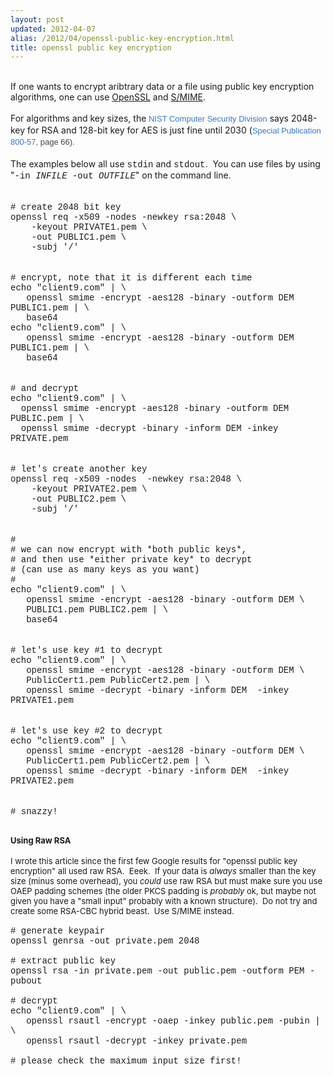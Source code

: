 ```yaml
---
layout: post
updated: 2012-04-07
alias: /2012/04/openssl-public-key-encryption.html
title: openssl public key encryption
---
```

<br />
If one wants to encrypt aribtrary data or a file using public key encryption algorithms, one can use <a href="http://www.openssl.org/" target="_blank">OpenSSL</a> and <a href="http://en.wikipedia.org/wiki/S/MIME" target="_blank">S/MIME</a>.<br />
<br />
<span class="Apple-style-span">For algorithms and key sizes, the</span><span class="Apple-style-span" style="color: #444444; font-family: Arial, Tahoma, Helvetica, FreeSans, sans-serif; font-size: 13px; line-height: 18px;">&nbsp;</span><span class="Apple-style-span" style="color: #444444; font-family: Arial, Tahoma, Helvetica, FreeSans, sans-serif; font-size: 13px; line-height: 18px;"><a href="http://csrc.nist.gov/" style="color: #3778cd; text-decoration: none;" target="_blank">NIST Computer Security Division</a></span><span class="Apple-style-span">&nbsp;says 2048-key for RSA and 128-bit key for AES is just fine until 2030 (</span><span class="Apple-style-span" style="color: #444444; font-family: Arial, Tahoma, Helvetica, FreeSans, sans-serif; font-size: 13px; line-height: 18px;"><a href="http://csrc.nist.gov/publications/nistpubs/800-57/sp800-57-Part1-revised2_Mar08-2007.pdf" style="color: #3778cd; text-decoration: none;" target="_blank">Special Publication 800-57</a>,</span><span class="Apple-style-span" style="color: #444444; font-family: Arial, Tahoma, Helvetica, FreeSans, sans-serif; font-size: 13px; line-height: 18px;">&nbsp;page 66).</span><br />
<br />
The examples below all use <span class="Apple-style-span" style="font-family: 'Courier New', Courier, monospace;">stdin</span> and <span class="Apple-style-span" style="font-family: 'Courier New', Courier, monospace;">stdout</span>. &nbsp;You can use files by using "<span class="Apple-style-span" style="font-family: 'Courier New', Courier, monospace;">-in <i>INFILE</i> -out <i>OUTFILE</i></span>" on the command line.<br />
<br />
<br />
<span class="Apple-style-span" style="font-family: 'Courier New', Courier, monospace;"># create 2048 bit key</span><br />
<span class="Apple-style-span" style="font-family: 'Courier New', Courier, monospace;">openssl req -x509 -nodes -newkey rsa:2048 \</span><br />
<span class="Apple-style-span" style="font-family: 'Courier New', Courier, monospace;">&nbsp; &nbsp; -keyout PRIVATE1.pem \</span><br />
<span class="Apple-style-span" style="font-family: 'Courier New', Courier, monospace;">&nbsp; &nbsp; -out PUBLIC1.pem \</span><br />
<span class="Apple-style-span" style="font-family: 'Courier New', Courier, monospace;">&nbsp; &nbsp; -subj '/'</span><br />
<span class="Apple-style-span" style="font-family: 'Courier New', Courier, monospace;"><br /></span><br />
<span class="Apple-style-span" style="font-family: 'Courier New', Courier, monospace;"># encrypt, note that it is different each time</span><br />
<span class="Apple-style-span" style="font-family: 'Courier New', Courier, monospace;">echo "client9.com" | \</span><br />
<span class="Apple-style-span" style="font-family: 'Courier New', Courier, monospace;">&nbsp; &nbsp;openssl smime -encrypt -aes128 -binary -outform DEM PUBLIC1.pem | \</span><br />
<span class="Apple-style-span" style="font-family: 'Courier New', Courier, monospace;">&nbsp; &nbsp;base64</span><br />
<span class="Apple-style-span" style="font-family: 'Courier New', Courier, monospace;">echo "client9.com" | \</span><br />
<span class="Apple-style-span" style="font-family: 'Courier New', Courier, monospace;">&nbsp; &nbsp;openssl smime -encrypt -aes128 -binary -outform DEM PUBLIC1.pem | \</span><br />
<span class="Apple-style-span" style="font-family: 'Courier New', Courier, monospace;">&nbsp; &nbsp;base64</span><br />
<span class="Apple-style-span" style="font-family: 'Courier New', Courier, monospace;"><br /></span><br />
<span class="Apple-style-span" style="font-family: 'Courier New', Courier, monospace;"># and decrypt</span><br />
<span class="Apple-style-span" style="font-family: 'Courier New', Courier, monospace;">echo "client9.com" | \</span><br />
<span class="Apple-style-span" style="font-family: 'Courier New', Courier, monospace;">&nbsp; openssl smime -encrypt -aes128 -binary -outform DEM PUBLIC.pem | \</span><br />
<span class="Apple-style-span" style="font-family: 'Courier New', Courier, monospace;">&nbsp; openssl smime -decrypt -binary -inform DEM -inkey PRIVATE.pem&nbsp;</span><br />
<span class="Apple-style-span" style="font-family: 'Courier New', Courier, monospace;"><br /></span><br />
<span class="Apple-style-span" style="font-family: 'Courier New', Courier, monospace;"># let's create another key</span><br />
<span class="Apple-style-span" style="font-family: 'Courier New', Courier, monospace;">openssl req -x509 -nodes &nbsp;-newkey rsa:2048 \</span><br />
<span class="Apple-style-span" style="font-family: 'Courier New', Courier, monospace;">&nbsp; &nbsp; -keyout PRIVATE2.pem \</span><br />
<span class="Apple-style-span" style="font-family: 'Courier New', Courier, monospace;">&nbsp; &nbsp; -out PUBLIC2.pem \</span><br />
<span class="Apple-style-span" style="font-family: 'Courier New', Courier, monospace;">&nbsp; &nbsp; -subj '/'</span><br />
<span class="Apple-style-span" style="font-family: 'Courier New', Courier, monospace;"><br /></span><br />
<span class="Apple-style-span" style="font-family: 'Courier New', Courier, monospace;">#&nbsp;</span><br />
<span class="Apple-style-span" style="font-family: 'Courier New', Courier, monospace;"># we can now encrypt with *both public keys*,&nbsp;</span><br />
<span class="Apple-style-span" style="font-family: 'Courier New', Courier, monospace;"># and then use *either private key* to decrypt</span><br />
<span class="Apple-style-span" style="font-family: 'Courier New', Courier, monospace;"># (can use as many keys as you want)</span><br />
<span class="Apple-style-span" style="font-family: 'Courier New', Courier, monospace;">#</span><br />
<span class="Apple-style-span" style="font-family: 'Courier New', Courier, monospace;">echo "client9.com" | \</span><br />
<span class="Apple-style-span" style="font-family: 'Courier New', Courier, monospace;">&nbsp; &nbsp;openssl smime -encrypt -aes128 -binary -outform </span><span class="Apple-style-span" style="font-family: 'Courier New', Courier, monospace;">DEM \</span><br />
<span class="Apple-style-span" style="font-family: 'Courier New', Courier, monospace;">&nbsp; &nbsp;PUBLIC1.pem PUBLIC2.pem | \</span><br />
<span class="Apple-style-span" style="font-family: 'Courier New', Courier, monospace;">&nbsp; &nbsp;base64</span><br />
<span class="Apple-style-span" style="font-family: 'Courier New', Courier, monospace;"><br /></span><br />
<span class="Apple-style-span" style="font-family: 'Courier New', Courier, monospace;"># let's use key #1 to decrypt</span><br />
<span class="Apple-style-span" style="font-family: 'Courier New', Courier, monospace;">echo "client9.com" | \</span><br />
<span class="Apple-style-span" style="font-family: 'Courier New', Courier, monospace;">&nbsp; &nbsp;openssl smime -encrypt -aes128 -binary -outform DEM \</span><br />
<span class="Apple-style-span" style="font-family: 'Courier New', Courier, monospace;">&nbsp; &nbsp;PublicCert1.pem PublicCert2.pem | \</span><br />
<span class="Apple-style-span" style="font-family: 'Courier New', Courier, monospace;">&nbsp; &nbsp;openssl smime -decrypt -binary -inform DEM &nbsp;-inkey PRIVATE1.pem</span><br />
<span class="Apple-style-span" style="font-family: 'Courier New', Courier, monospace;"><br /></span><br />
<span class="Apple-style-span" style="font-family: 'Courier New', Courier, monospace;"># let's use key #2 to decrypt</span><br />
<span class="Apple-style-span" style="font-family: 'Courier New', Courier, monospace;">echo "client9.com" | \</span><br />
<span class="Apple-style-span" style="font-family: 'Courier New', Courier, monospace;">&nbsp; &nbsp;openssl smime -encrypt -aes128 -binary -outform DEM \</span><br />
<span class="Apple-style-span" style="font-family: 'Courier New', Courier, monospace;">&nbsp; &nbsp;PublicCert1.pem PublicCert2.pem | \</span><br />
<span class="Apple-style-span" style="font-family: 'Courier New', Courier, monospace;">&nbsp; &nbsp;openssl smime -decrypt -binary -inform DEM &nbsp;-inkey PRIVATE2.pem&nbsp;</span><br />
<span class="Apple-style-span" style="font-family: 'Courier New', Courier, monospace;"><br /></span><br />
<span class="Apple-style-span" style="font-family: 'Courier New', Courier, monospace;"># snazzy!</span><br />
<h2>
<span class="Apple-style-span" style="font-family: inherit; font-size: small;">Using Raw RSA</span></h2>
<div>
<span class="Apple-style-span" style="font-family: inherit; font-size: small;">I wrote this article since the first few Google results for "openssl public key encryption" all used raw RSA. &nbsp;Eeek. &nbsp;If your data is <i>always</i> smaller than the key size (minus some overhead), you <i>could</i>&nbsp;use raw RSA but must make sure you use OAEP padding schemes (the older PKCS padding is <i>probably</i>&nbsp;ok, but maybe not given you have a "small input" probably with a known structure). &nbsp;Do not try and create some RSA-CBC hybrid beast. &nbsp;Use S/MIME instead.</span></div>
<div>
<span class="Apple-style-span" style="font-family: inherit; font-size: small;"><br /></span></div>
<div>
<div>
<span class="Apple-style-span" style="font-family: 'Courier New', Courier, monospace;"># generate keypair</span></div>
<div>
<span class="Apple-style-span" style="font-family: 'Courier New', Courier, monospace;">openssl genrsa -out private.pem 2048</span></div>
<div>
<span class="Apple-style-span" style="font-family: 'Courier New', Courier, monospace;"><br /></span></div>
<div>
<span class="Apple-style-span" style="font-family: 'Courier New', Courier, monospace;"># extract public key</span></div>
<div>
<span class="Apple-style-span" style="font-family: 'Courier New', Courier, monospace;">openssl rsa -in private.pem -out public.pem -outform PEM -pubout</span></div>
<div>
<span class="Apple-style-span" style="font-family: 'Courier New', Courier, monospace;"><br /></span></div>
<div>
<span class="Apple-style-span" style="font-family: 'Courier New', Courier, monospace;"># decrypt</span></div>
<div>
<span class="Apple-style-span" style="font-family: 'Courier New', Courier, monospace;">echo "client9.com" | \</span></div>
<div>
<span class="Apple-style-span" style="font-family: 'Courier New', Courier, monospace;">&nbsp; &nbsp;openssl rsautl -encrypt -oaep -inkey public.pem -pubin | \</span></div>
<div>
<span class="Apple-style-span" style="font-family: 'Courier New', Courier, monospace;">&nbsp; &nbsp;openssl rsautl -decrypt -inkey private.pem</span></div>
<div>
<span class="Apple-style-span" style="font-family: 'Courier New', Courier, monospace;"><br /></span></div>
<div>
<span class="Apple-style-span" style="font-family: 'Courier New', Courier, monospace;"># please check the maximum input size first!</span></div>
</div>
<br />